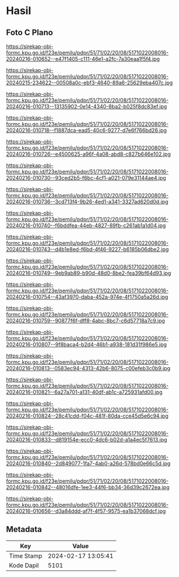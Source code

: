 # Hasil

## Foto C Plano

https://sirekap-obj-formc.kpu.go.id/f23e/pemilu/pdpr/51/71/02/20/08/5171022008016-20240216-010652--e47f1405-c111-46e1-a2fc-7a30eaa1f5f4.jpg

https://sirekap-obj-formc.kpu.go.id/f23e/pemilu/pdpr/51/71/02/20/08/5171022008016-20240215-234622--00508a0c-ebf3-4640-89a6-25629eba407c.jpg

https://sirekap-obj-formc.kpu.go.id/f23e/pemilu/pdpr/51/71/02/20/08/5171022008016-20240216-010713--13135902-0e14-4340-8ba2-b025f8dc83ef.jpg

https://sirekap-obj-formc.kpu.go.id/f23e/pemilu/pdpr/51/71/02/20/08/5171022008016-20240216-010718--f1887dca-ead5-40c6-9277-d7e6f766bd26.jpg

https://sirekap-obj-formc.kpu.go.id/f23e/pemilu/pdpr/51/71/02/20/08/5171022008016-20240216-010726--e4500625-a96f-4a08-abd8-c827b646e102.jpg

https://sirekap-obj-formc.kpu.go.id/f23e/pemilu/pdpr/51/71/02/20/08/5171022008016-20240216-010730--93ced2b5-f6bc-4cf1-a021-079e31144ae4.jpg

https://sirekap-obj-formc.kpu.go.id/f23e/pemilu/pdpr/51/71/02/20/08/5171022008016-20240216-010736--3cd713f4-9b26-4ed1-a341-3327ad620d0d.jpg

https://sirekap-obj-formc.kpu.go.id/f23e/pemilu/pdpr/51/71/02/20/08/5171022008016-20240216-010740--f6bddfea-44eb-4827-89fb-c261ab1a1d04.jpg

https://sirekap-obj-formc.kpu.go.id/f23e/pemilu/pdpr/51/71/02/20/08/5171022008016-20240216-010743--d4b1e8ed-f6bd-4f46-9227-b6185b06dbe2.jpg

https://sirekap-obj-formc.kpu.go.id/f23e/pemilu/pdpr/51/71/02/20/08/5171022008016-20240216-010749--9eb9ab89-b90d-48d0-8be2-fea39bf64d93.jpg

https://sirekap-obj-formc.kpu.go.id/f23e/pemilu/pdpr/51/71/02/20/08/5171022008016-20240216-010754--43af3970-daba-452a-974e-4f1750a5a26d.jpg

https://sirekap-obj-formc.kpu.go.id/f23e/pemilu/pdpr/51/71/02/20/08/5171022008016-20240216-010759--90877f6f-dff8-4abc-8bc7-c6d57718a7c9.jpg

https://sirekap-obj-formc.kpu.go.id/f23e/pemilu/pdpr/51/71/02/20/08/5171022008016-20240216-010807--9f8baca4-b2d4-46b1-a938-181d31f986e5.jpg

https://sirekap-obj-formc.kpu.go.id/f23e/pemilu/pdpr/51/71/02/20/08/5171022008016-20240216-010813--0583ec94-4313-42b6-8075-c00efeb3c0b9.jpg

https://sirekap-obj-formc.kpu.go.id/f23e/pemilu/pdpr/51/71/02/20/08/5171022008016-20240216-010821--6a27a701-a131-40df-ab1c-a725931afd00.jpg

https://sirekap-obj-formc.kpu.go.id/f23e/pemilu/pdpr/51/71/02/20/08/5171022008016-20240216-010824--28c41cdd-f04c-481f-80da-cce45d5e6c94.jpg

https://sirekap-obj-formc.kpu.go.id/f23e/pemilu/pdpr/51/71/02/20/08/5171022008016-20240216-010833--d819154e-ecc0-4dc6-b02d-a1a4ec5f7613.jpg

https://sirekap-obj-formc.kpu.go.id/f23e/pemilu/pdpr/51/71/02/20/08/5171022008016-20240216-010840--2d849077-1fa7-4ab0-a26d-578bd0e66c5d.jpg

https://sirekap-obj-formc.kpu.go.id/f23e/pemilu/pdpr/51/71/02/20/08/5171022008016-20240216-010842--48016dfe-1ee3-44f6-bb34-36d39c2672ea.jpg

https://sirekap-obj-formc.kpu.go.id/f23e/pemilu/pdpr/51/71/02/20/08/5171022008016-20240216-010656--d3a84ddd-af7f-4f57-9575-ea1b37068dcf.jpg


## Metadata

| Key        | Value               |
| ---------- | ------------------- |
| Time Stamp | 2024-02-17 13:05:41 |
| Kode Dapil | 5101                |



